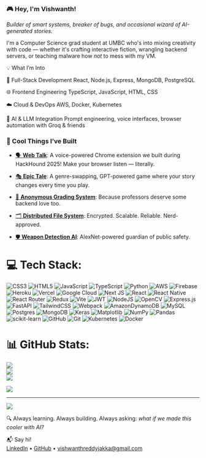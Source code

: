 
### 🎮 Hey, I'm Vishwanth!  
*Builder of smart systems, breaker of bugs, and occasional wizard of AI-generated stories.*

I'm a Computer Science grad student at UMBC who's into mixing creativity with code — whether it's crafting interactive fiction, wrangling backend servers, or teaching malware how *not* to mess with my VM.

💡 What I’m Into

🔧 Full-Stack Development
React, Node.js, Express, MongoDB, PostgreSQL

🌐 Frontend Engineering
TypeScript, JavaScript, HTML, CSS

☁️ Cloud & DevOps
AWS, Docker, Kubernetes

🧠 AI & LLM Integration
Prompt engineering, voice interfaces, browser automation with Groq & friends

### 🚀 Cool Things I’ve Built

- [🗣️ **Web Talk**](https://github.com/rohithmada00/web-talk): A voice-powered Chrome extension we built during HackHound 2025! Make your browser listen — literally.

- [🎭 **Epic Tale**](https://github.com/vishwaj1/EpicTale): A genre-swapping, GPT-powered game where your story changes every time you play.

- [🧾 **Anonymous Grading System**](https://github.com/vishwaj1/AnonymousGradingSystem): Because professors deserve some backend love too.

- [🗂️ **Distributed File System**](https://github.com/vishwaj1/Distributed_File_System): Encrypted. Scalable. Reliable. Nerd-approved.

- [🛡️ **Weapon Detection AI**](https://github.com/vishwaj1/WeaponDetectionUsingAlexnet): AlexNet-powered guardian of public safety.



# 💻 Tech Stack:
![CSS3](https://img.shields.io/badge/css3-%231572B6.svg?style=flat&logo=css3&logoColor=white) ![HTML5](https://img.shields.io/badge/html5-%23E34F26.svg?style=flat&logo=html5&logoColor=white) ![JavaScript](https://img.shields.io/badge/javascript-%23323330.svg?style=flat&logo=javascript&logoColor=%23F7DF1E) ![TypeScript](https://img.shields.io/badge/typescript-%23007ACC.svg?style=flat&logo=typescript&logoColor=white) ![Python](https://img.shields.io/badge/python-3670A0?style=flat&logo=python&logoColor=ffdd54) ![AWS](https://img.shields.io/badge/AWS-%23FF9900.svg?style=flat&logo=amazon-aws&logoColor=white) ![Firebase](https://img.shields.io/badge/firebase-%23039BE5.svg?style=flat&logo=firebase) ![Heroku](https://img.shields.io/badge/heroku-%23430098.svg?style=flat&logo=heroku&logoColor=white) ![Vercel](https://img.shields.io/badge/vercel-%23000000.svg?style=flat&logo=vercel&logoColor=white) ![Google Cloud](https://img.shields.io/badge/GoogleCloud-%234285F4.svg?style=flat&logo=google-cloud&logoColor=white) ![Next JS](https://img.shields.io/badge/Next-black?style=flat&logo=next.js&logoColor=white) ![React](https://img.shields.io/badge/react-%2320232a.svg?style=flat&logo=react&logoColor=%2361DAFB) ![React Native](https://img.shields.io/badge/react_native-%2320232a.svg?style=flat&logo=react&logoColor=%2361DAFB) ![React Router](https://img.shields.io/badge/React_Router-CA4245?style=flat&logo=react-router&logoColor=white) ![Redux](https://img.shields.io/badge/redux-%23593d88.svg?style=flat&logo=redux&logoColor=white) ![Vite](https://img.shields.io/badge/vite-%23646CFF.svg?style=flat&logo=vite&logoColor=white) ![JWT](https://img.shields.io/badge/JWT-black?style=flat&logo=JSON%20web%20tokens) ![NodeJS](https://img.shields.io/badge/node.js-6DA55F?style=flat&logo=node.js&logoColor=white) ![OpenCV](https://img.shields.io/badge/opencv-%23white.svg?style=flat&logo=opencv&logoColor=white) ![Express.js](https://img.shields.io/badge/express.js-%23404d59.svg?style=flat&logo=express&logoColor=%2361DAFB) ![FastAPI](https://img.shields.io/badge/FastAPI-005571?style=flat&logo=fastapi) ![TailwindCSS](https://img.shields.io/badge/tailwindcss-%2338B2AC.svg?style=flat&logo=tailwind-css&logoColor=white) ![Webpack](https://img.shields.io/badge/webpack-%238DD6F9.svg?style=flat&logo=webpack&logoColor=black) ![AmazonDynamoDB](https://img.shields.io/badge/Amazon%20DynamoDB-4053D6?style=flat&logo=Amazon%20DynamoDB&logoColor=white) ![MySQL](https://img.shields.io/badge/mysql-4479A1.svg?style=flat&logo=mysql&logoColor=white) ![Postgres](https://img.shields.io/badge/postgres-%23316192.svg?style=flat&logo=postgresql&logoColor=white) ![MongoDB](https://img.shields.io/badge/MongoDB-%234ea94b.svg?style=flat&logo=mongodb&logoColor=white) ![Keras](https://img.shields.io/badge/Keras-%23D00000.svg?style=flat&logo=Keras&logoColor=white) ![Matplotlib](https://img.shields.io/badge/Matplotlib-%23ffffff.svg?style=flat&logo=Matplotlib&logoColor=black) ![NumPy](https://img.shields.io/badge/numpy-%23013243.svg?style=flat&logo=numpy&logoColor=white) ![Pandas](https://img.shields.io/badge/pandas-%23150458.svg?style=flat&logo=pandas&logoColor=white) ![scikit-learn](https://img.shields.io/badge/scikit--learn-%23F7931E.svg?style=flat&logo=scikit-learn&logoColor=white) ![GitHub](https://img.shields.io/badge/github-%23121011.svg?style=flat&logo=github&logoColor=white) ![Git](https://img.shields.io/badge/git-%23F05033.svg?style=flat&logo=git&logoColor=white) ![Kubernetes](https://img.shields.io/badge/kubernetes-%23326ce5.svg?style=flat&logo=kubernetes&logoColor=white) ![Docker](https://img.shields.io/badge/docker-%230db7ed.svg?style=flat&logo=docker&logoColor=white)
# 📊 GitHub Stats:
![](https://github-readme-stats.vercel.app/api?username=vishwaj1&theme=dark&hide_border=false&include_all_commits=true&count_private=true)<br/>
![](https://nirzak-streak-stats.vercel.app/?user=vishwaj1&theme=dark&hide_border=false)<br/>
![](https://github-readme-stats.vercel.app/api/top-langs/?username=vishwaj1&theme=dark&hide_border=false&include_all_commits=true&count_private=true&layout=compact)

![](https://quotes-github-readme.vercel.app/api?type=horizontal&theme=radical)

---
[![](https://visitcount.itsvg.in/api?id=vishwaj1&icon=0&color=0)](https://visitcount.itsvg.in)

<!-- Proudly created with GPRM ( https://gprm.itsvg.in ) -->


🔍 Always learning. Always building. Always asking: *what if we made this cooler with AI?*

📬 Say hi!  
[LinkedIn](https://linkedin.com/in/vishwanth-reddy-jakka) • [GitHub](https://github.com/vishwaj1) • vishwanthreddyjakka@gmail.com

